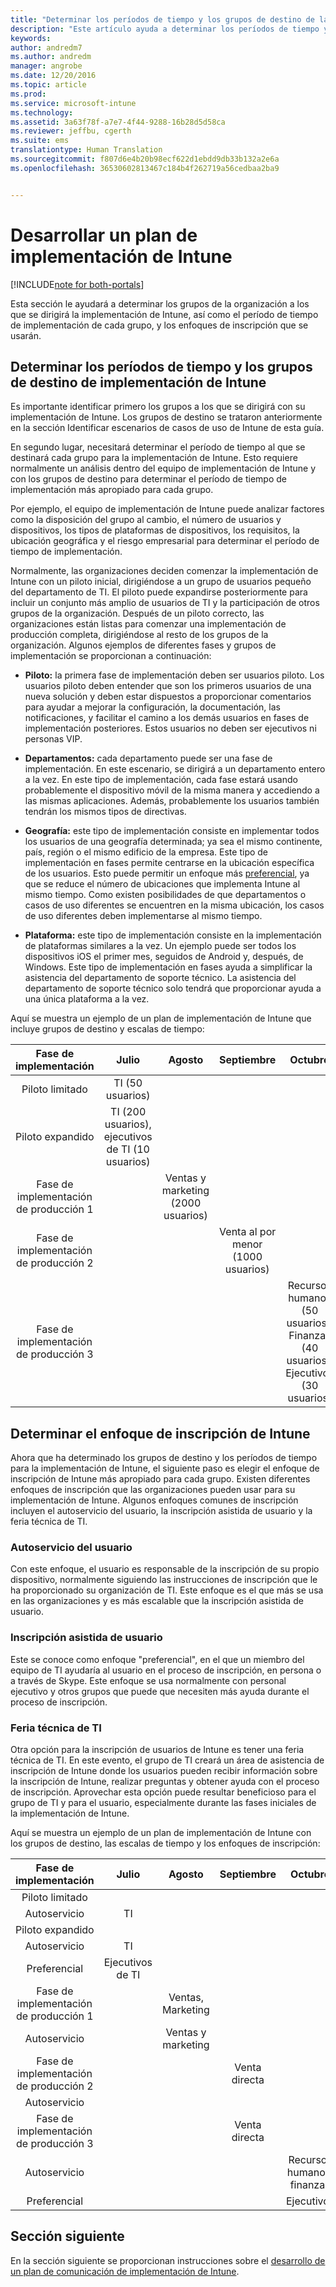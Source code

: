 ```yaml
---
title: "Determinar los períodos de tiempo y los grupos de destino de la implementación de Intune | Microsoft Docs"
description: "Este artículo ayuda a determinar los períodos de tiempo y los grupos de destino de una implementación solo en la nube de Microsoft Intune."
keywords: 
author: andredm7
ms.author: andredm
manager: angrobe
ms.date: 12/20/2016
ms.topic: article
ms.prod: 
ms.service: microsoft-intune
ms.technology: 
ms.assetid: 3a63f78f-a7e7-4f44-9288-16b28d5d58ca
ms.reviewer: jeffbu, cgerth
ms.suite: ems
translationtype: Human Translation
ms.sourcegitcommit: f807d6e4b20b98ecf622d1ebdd9db33b132a2e6a
ms.openlocfilehash: 36530602813467c184b4f262719a56cedbaa2ba9


---
```


# <a name="develop-an-intune-rollout-plan"></a>Desarrollar un plan de implementación de Intune

[!INCLUDE[note for both-portals](../includes/note-for-both-portals.md)]

Esta sección le ayudará a determinar los grupos de la organización a los que se dirigirá la implementación de Intune, así como el período de tiempo de implementación de cada grupo, y los enfoques de inscripción que se usarán.

## <a name="determine-intune-rollout-targeted-groups-and-timeframes"></a>Determinar los períodos de tiempo y los grupos de destino de implementación de Intune

Es importante identificar primero los grupos a los que se dirigirá con su implementación de Intune. Los grupos de destino se trataron anteriormente en la sección Identificar escenarios de casos de uso de Intune de esta guía.

En segundo lugar, necesitará determinar el período de tiempo al que se destinará cada grupo para la implementación de Intune. Esto requiere normalmente un análisis dentro del equipo de implementación de Intune y con los grupos de destino para determinar el período de tiempo de implementación más apropiado para cada grupo.

Por ejemplo, el equipo de implementación de Intune puede analizar factores como la disposición del grupo al cambio, el número de usuarios y dispositivos, los tipos de plataformas de dispositivos, los requisitos, la ubicación geográfica y el riesgo empresarial para determinar el período de tiempo de implementación.

Normalmente, las organizaciones deciden comenzar la implementación de Intune con un piloto inicial, dirigiéndose a un grupo de usuarios pequeño del departamento de TI. El piloto puede expandirse posteriormente para incluir un conjunto más amplio de usuarios de TI y la participación de otros grupos de la organización. Después de un piloto correcto, las organizaciones están listas para comenzar una implementación de producción completa, dirigiéndose al resto de los grupos de la organización. Algunos ejemplos de diferentes fases y grupos de implementación se proporcionan a continuación:

-   **Piloto:** la primera fase de implementación deben ser usuarios piloto. Los usuarios piloto deben entender que son los primeros usuarios de una nueva solución y deben estar dispuestos a proporcionar comentarios para ayudar a mejorar la configuración, la documentación, las notificaciones, y facilitar el camino a los demás usuarios en fases de implementación posteriores. Estos usuarios no deben ser ejecutivos ni personas VIP.

-   **Departamentos:** cada departamento puede ser una fase de implementación. En este escenario, se dirigirá a un departamento entero a la vez. En este tipo de implementación, cada fase estará usando probablemente el dispositivo móvil de la misma manera y accediendo a las mismas aplicaciones. Además, probablemente los usuarios también tendrán los mismos tipos de directivas.

-   **Geografía:** este tipo de implementación consiste en implementar todos los usuarios de una geografía determinada; ya sea el mismo continente, país, región o el mismo edificio de la empresa. Este tipo de implementación en fases permite centrarse en la ubicación específica de los usuarios. Esto puede permitir un enfoque más [preferencial](#user-assisted-enrollment), ya que se reduce el número de ubicaciones que implementa Intune al mismo tiempo. Como existen posibilidades de que departamentos o casos de uso diferentes se encuentren en la misma ubicación, los casos de uso diferentes deben implementarse al mismo tiempo.

-   **Plataforma:** este tipo de implementación consiste en la implementación de plataformas similares a la vez. Un ejemplo puede ser todos los dispositivos iOS el primer mes, seguidos de Android y, después, de Windows. Este tipo de implementación en fases ayuda a simplificar la asistencia del departamento de soporte técnico. La asistencia del departamento de soporte técnico solo tendrá que proporcionar ayuda a una única plataforma a la vez.

Aquí se muestra un ejemplo de un plan de implementación de Intune que incluye grupos de destino y escalas de tiempo:

| **Fase de implementación** | **Julio** | **Agosto** | **Septiembre** | **Octubre** |
|:---:|:---:|:---:|:---:|:---:|
| Piloto limitado | TI (50 usuarios) |  |  |  |                                                         
| Piloto expandido | TI (200 usuarios), ejecutivos de TI (10 usuarios) |  |  |  |                                                         
| Fase de implementación de producción 1 |  | Ventas y marketing (2000 usuarios) |  |  |
| Fase de implementación de producción 2 |  |  | Venta al por menor (1000 usuarios) |  |
| Fase de implementación de producción 3 |  |  |  | Recursos humanos (50 usuarios), Finanzas (40 usuarios), Ejecutivos (30 usuarios) |

## <a name="determine-the-intune-enrollment-approach"></a>Determinar el enfoque de inscripción de Intune

Ahora que ha determinado los grupos de destino y los períodos de tiempo para la implementación de Intune, el siguiente paso es elegir el enfoque de inscripción de Intune más apropiado para cada grupo. Existen diferentes enfoques de inscripción que las organizaciones pueden usar para su implementación de Intune. Algunos enfoques comunes de inscripción incluyen el autoservicio del usuario, la inscripción asistida de usuario y la feria técnica de TI.

### <a name="user-self-service"></a>Autoservicio del usuario

Con este enfoque, el usuario es responsable de la inscripción de su propio dispositivo, normalmente siguiendo las instrucciones de inscripción que le ha proporcionado su organización de TI. Este enfoque es el que más se usa en las organizaciones y es más escalable que la inscripción asistida de usuario.

### <a name="user-assisted-enrollment"></a>Inscripción asistida de usuario

Este se conoce como enfoque "preferencial", en el que un miembro del equipo de TI ayudaría al usuario en el proceso de inscripción, en persona o a través de Skype. Este enfoque se usa normalmente con personal ejecutivo y otros grupos que puede que necesiten más ayuda durante el proceso de inscripción.

### <a name="it-tech-fair"></a>Feria técnica de TI

Otra opción para la inscripción de usuarios de Intune es tener una feria técnica de TI. En este evento, el grupo de TI creará un área de asistencia de inscripción de Intune donde los usuarios pueden recibir información sobre la inscripción de Intune, realizar preguntas y obtener ayuda con el proceso de inscripción. Aprovechar esta opción puede resultar beneficioso para el grupo de TI y para el usuario, especialmente durante las fases iniciales de la implementación de Intune.

Aquí se muestra un ejemplo de un plan de implementación de Intune con los grupos de destino, las escalas de tiempo y los enfoques de inscripción:

| **Fase de implementación** | **Julio** | **Agosto** | **Septiembre** | **Octubre** |
|:---:|:---:|:---:|:---:|:---:|
| Piloto limitado |  |  |  |  |                                                         
| Autoservicio | TI |  |  |  |
| Piloto expandido |  |  |  |  |                                                         
| Autoservicio | TI |  |  |  |
| Preferencial | Ejecutivos de TI |  |  |  |
| Fase de implementación de producción 1 |  | Ventas, Marketing |  |  |
| Autoservicio |  | Ventas y marketing |  |  |
| Fase de implementación de producción 2 |  |  | Venta directa |  |
| Autoservicio |  |  |  |  |
| Fase de implementación de producción 3 |  |  | Venta directa |  |
| Autoservicio |  |  |  | Recursos humanos, finanzas |
| Preferencial |  |  |  | Ejecutivos |

## <a name="next-section"></a>Sección siguiente

En la sección siguiente se proporcionan instrucciones sobre el [desarrollo de un plan de comunicación de implementación de Intune](section-5-develop-a-rollout-communication-plan.md).



<!--HONumber=Dec16_HO5-->


